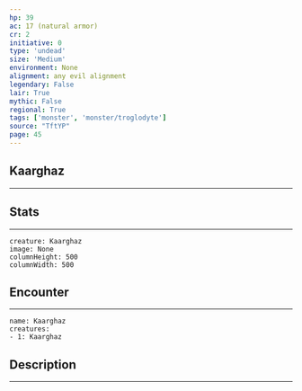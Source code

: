 ```yaml
---
hp: 39
ac: 17 (natural armor)
cr: 2
initiative: 0
type: 'undead'    
size: 'Medium'
environment: None
alignment: any evil alignment
legendary: False
lair: True
mythic: False
regional: True
tags: ['monster', 'monster/troglodyte']
source: "TftYP"
page: 45
---
```


## Kaarghaz
---



## Stats
---

```statblock
creature: Kaarghaz
image: None
columnHeight: 500
columnWidth: 500
```

## Encounter
---

```encounter-table
name: Kaarghaz
creatures:
- 1: Kaarghaz
```

## Description
---




